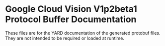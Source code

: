 # Google Cloud Vision V1p2beta1 Protocol Buffer Documentation

These files are for the YARD documentation of the generated protobuf files.
They are not intended to be required or loaded at runtime.
